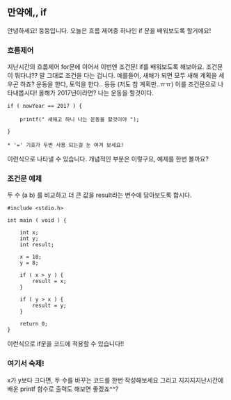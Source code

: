 ## 만약에,, if

안녕하세요! 둥둥입니다. 오늘은 흐름 제어중 하나인 if 문을 배워보도록 할거에요!


### 흐름제어

지난시간의 흐름제어 for문에 이어서 이번엔 조건문! if를 배워보도록 해보아요. 조건문이 뭐다냐?? 말 그대로 조건을 다는 겁니다. 예를들어, 새해가 되면 모두 새해 계획을 세우곤 하죠? 운동을 한다, 토익을 한다.. 등등 (저도 참 계획만..ㅠㅠ)  이를 조건문으로 나타내봅시다! 올해가 2017년이라면? 나는 운동을 할것이다.

```
if ( nowYear == 2017 ) {

    printf(" 새해고 하니 나는 운동을 할것이야 ");

}

* '=' 기호가 두번 사용 되는걸 눈 여겨 보세요!
```

이런식으로 나타낼 수 있습니다. 개념적인 부분은 이렇구요, 예제를 한번 볼까요?

### 조건문 예제

두 수 (a b) 를 비교하고 더 큰 값을 result라는 변수에 담아보도록 합시다.

```
#include <stdio.h>
 
int main ( void ) {
 
    int x;
    int y;
    int result;
 
    x = 10;
    y = 8;
 
    if ( x > y ) {
        result = x;
    }
 
    if ( y > x ) {        
        result = y;
    }
 
    return 0;
}
```

이런식으로 if문을 코드에 적용할 수 있습니다!!

### 여기서 숙제!

x가 y보다 크다면, 두 수를 바꾸는 코드를 한번 작성해보세요 그리고 지지지지난시간에 배운 printf 함수로 출력도 해보면 좋겠죠^^?

 

